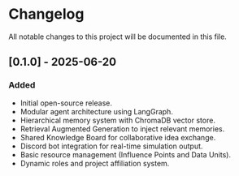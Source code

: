 # Changelog

All notable changes to this project will be documented in this file.

## [0.1.0] - 2025-06-20
### Added
- Initial open-source release.
- Modular agent architecture using LangGraph.
- Hierarchical memory system with ChromaDB vector store.
- Retrieval Augmented Generation to inject relevant memories.
- Shared Knowledge Board for collaborative idea exchange.
- Discord bot integration for real-time simulation output.
- Basic resource management (Influence Points and Data Units).
- Dynamic roles and project affiliation system.
